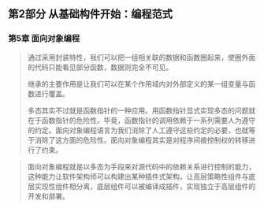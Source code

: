 ## 第2部分 从基础构件开始：编程范式
### 第5章 面向对象编程

>通过采用封装特性，我们可以把一组相关联的数据和函数圈起来，使圈外面的代码只能看见部分函数，数据则完全不可见。
>
>继承的主要作用是让我们可以在某个作用域内对外部定义的某一组变量与函数进行覆盖。
>
>多态其实不过就是函数指针的一种应用。用函数指针显式实现多态的问题就在于函数指针的危险性。毕竟，函数指针的调用依赖于一系列需要人为遵守的约定。面向对象编程语言为我们消除了人工遵守这些约定的必要，也就等于消除了这方面的危险性。面向对象编程其实是对程序间接控制权的转移进行了约束。

>面向对象编程就是以多态为手段来对源代码中的依赖关系进行控制的能力，这种能力让软件架构师可以构建出某种插件式架构，让高层策略性组件与底层实现性组件相分离，底层组件可以被编译成插件，实现独立于高层组件的开发和部署。
